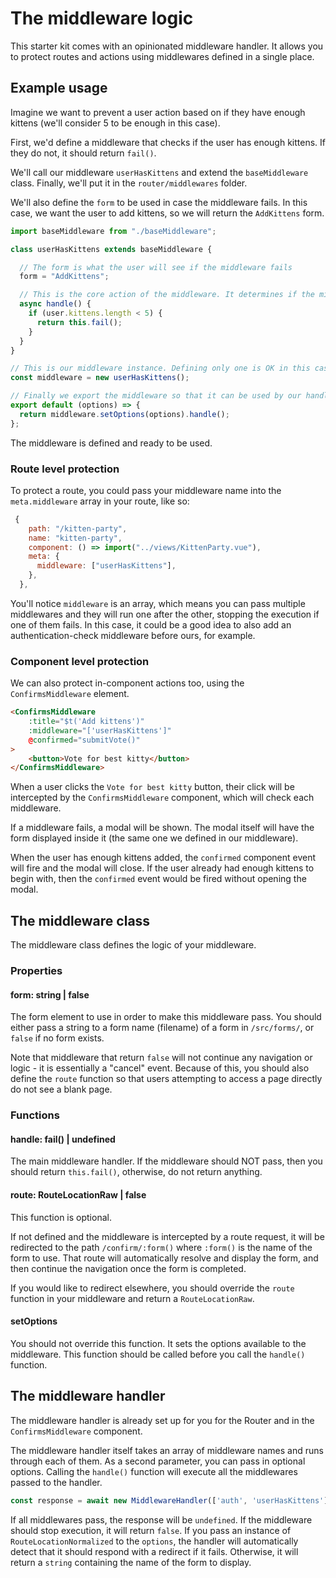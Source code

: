 # The middleware logic
This starter kit comes with an opinionated middleware handler. It allows you to protect routes and actions using middlewares defined in a single place.

## Example usage
Imagine we want to prevent a user action based on if they have enough kittens (we'll consider 5 to be enough in this case).

First, we'd define a middleware that checks if the user has enough kittens. If they do not, it should return `fail()`.

We'll call our middleware `userHasKittens` and extend the `baseMiddleware` class. Finally, we'll put it in the `router/middlewares` folder.

We'll also define the `form` to be used in case the middleware fails. In this case, we want the user to add kittens, so we will return the `AddKittens` form.

```javascript
import baseMiddleware from "./baseMiddleware";

class userHasKittens extends baseMiddleware {

  // The form is what the user will see if the middleware fails
  form = "AddKittens";

  // This is the core action of the middleware. It determines if the middleware passes or a form should be displayed
  async handle() {
    if (user.kittens.length < 5) {
      return this.fail();
    }
  }
}

// This is our middleware instance. Defining only one is OK in this case - its not subject to change so a "singleton type" approach works in our favor.
const middleware = new userHasKittens();

// Finally we export the middleware so that it can be used by our handler. Our handler will pass it options, so we must make sure to set them before running the middleware itself
export default (options) => {
  return middleware.setOptions(options).handle();
};
```

The middleware is defined and ready to be used.

### Route level protection

To protect a route, you could pass your middleware name into the `meta.middleware` array in your route, like so:

```javascript
 {
    path: "/kitten-party",
    name: "kitten-party",
    component: () => import("../views/KittenParty.vue"),
    meta: {
      middleware: ["userHasKittens"],
    },
  },
```

You'll notice `middleware` is an array, which means you can pass multiple middlewares and they will run one after the other, stopping the execution if one of them fails. In this case, it could be a good idea to also add an authentication-check middleware before ours, for example.

### Component level protection

We can also protect in-component actions too, using the `ConfirmsMiddleware` element.
```html
<ConfirmsMiddleware
    :title="$t('Add kittens')"
    :middleware="['userHasKittens']"
    @confirmed="submitVote()"
>
    <button>Vote for best kitty</button>
</ConfirmsMiddleware>
```
When a user clicks the `Vote for best kitty` button, their click will be intercepted by the `ConfirmsMiddleware` component, which will check each middleware.

If a middleware fails, a modal will be shown. The modal itself will have the form displayed inside it (the same one we defined in our middleware).

When the user has enough kittens added, the `confirmed` component event will fire and the modal will close. If the user already had enough kittens to begin with, then the `confirmed` event would be fired without opening the modal.

## The middleware class

The middleware class defines the logic of your middleware.

### Properties
#### form: string | false
The form element to use in order to make this middleware pass. You should either pass a string to a form name (filename) of a form in `/src/forms/`, or `false` if no form exists.

Note that middleware that return `false` will not continue any navigation or logic - it is essentially a "cancel" event. Because of this, you should also define the `route` function so that users attempting to access a page directly do not see a blank page.

### Functions

#### handle: fail() | undefined
The main middleware handler. If the middleware should NOT pass, then you should return `this.fail()`, otherwise, do not return anything.

#### route: RouteLocationRaw | false
This function is optional.

If not defined and the middleware is intercepted by a route request, it will be redirected to the path `/confirm/:form()` where `:form()` is the name of the form to use. That route will automatically resolve and display the form, and then continue the navigation once the form is completed.

If you would like to redirect elsewhere, you should override the `route` function in your middleware and return a `RouteLocationRaw`.

#### setOptions
You should not override this function. It sets the options available to the middleware. This function should be called before you call the `handle()` function.

## The middleware handler
The middleware handler is already set up for you for the Router and in the `ConfirmsMiddleware` component.

The middleware handler itself takes an array of middleware names and runs through each of them. As a second parameter, you can pass in optional options. Calling the `handle()` function will execute all the middlewares passed to the handler.

```javascript
const response = await new MiddlewareHandler(['auth', 'userHasKittens'], options).handle();
```

If all middlewares pass, the response will be `undefined`. If the middleware should stop execution, it will return `false`. If you pass an instance of `RouteLocationNormalized` to the `options`, the handler will automatically detect that it should respond with a redirect if it fails. Otherwise, it will return a `string` containing the name of the form to display.